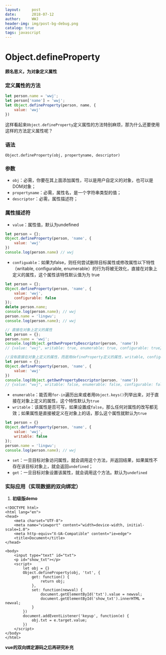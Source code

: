 ```yaml
---
layout:     post
date:       2018-07-12
author:     WWJ
header-img: img/post-bg-debug.png
catalog: true
tags: javascript
---
```

# Object.defineProperty
**顾名思义，为对象定义属性**
### 定义属性的方法
```javascript
let person.name = 'wwj';
let person['name'] = 'wwj';
let Object.defineProperty(person, name, {
	value: 'wwj'
})
```

这样看起来`Object.defineProperty`定义属性的方法特别麻烦，那为什么还要使用这样的方法定义属性呢？

### 语法
`Object.defineProperty(obj, propertyname, descriptor)`

### 参数
* `obj`：必需，你要在其上面添加属性，可以是用户自定义的对象，也可以是DOM对象；
* `propertyname`：必需，属性名，是一个字符串类型的值；
* `descriptor`：必需，属性描述符；

### 属性描述符
* `value`：属性值，默认为undefined
```javascript
let person = {};
Object.defineProperty(person, 'name', {
	value: 'wwj'
})
console.log(person.name) // wwj
```
* `configuable`：如果为false，则任何尝试删除目标属性或修改属性以下特性（writable, configurable, enumerable）的行为将被无效化，直接在对象上定义的属性，这个属性该特性默认值为为 true
```javascript
let person = {};
Object.defineProperty(person, 'name', {
	value: 'wwj',
	configurable: false
});
delete person.name;
console.log(person.name); // wwj
person.name = 'lingwu';
console.log(person.name); // wwj

// 直接在对象上定义的属性
let person = {};
person.name = 'wwj';
console.log(Object.getOwnPropertyDescriptor(person, 'name'))
// {value: "wwj", writable: true, enumerable: true, configurable: true}

//没有直接在对象上定义的属性，而是用defineProperty定义的属性，writable, configurable, enumerable这些特性都为false
let person = {};
Object.defineProperty(person, 'name', {
	value: 'wwj'
})
console.log(Object.getOwnPropertyDescriptor(person, 'name'))
// {value: "wwj", writable: false, enumerable: false, configurable: false}
```

* `enumerable`：能否用`for-in`遍历出来或者用`Object.keys()`列举出来，对于直接在对象上定义的属性，这个特性默认为`true`
* `writable`：该属性是否可写，如果设置成`false`，那么任何对属性的改写都无效；如果属性是直接被定义在对象上的话，那么这个属性就默认为`true`
```javascript
let person = {}
Object.defineProperty(person, 'name', {
	value: 'wwj',
	writable: false
});
person.name = 'lingwu';
console.log(person.name); // wwj
```
* `set`：一旦目标对象访问属性，就会调用这个方法，并返回结果，如果属性不存在该目标对象上，就会返回`undefined`；
* `get`：一旦目标对象设置该属性，就会调用这个方法。默认为`undefined`

### 实际应用（实现数据的双向绑定）
1. **初级版demo**

```vbscript-html
<!DOCTYPE html>
<html lang="en">
<head>
    <meta charset="UTF-8">
    <meta name="viewport" content="width=device-width, initial-scale=1.0">
    <meta http-equiv="X-UA-Compatible" content="ie=edge">
    <title>Document</title>
</head>

<body>
    <input type="text" id="txt">
    <p id="show_txt"></p>
    <script>
        let obj = {}
        Object.defineProperty(obj, 'txt', {
            get: function() {
                return obj;
            },
            set: function(newval) {
                document.getElementById('txt').value = newval;
                document.getElementById('show_txt').innerHTML = newval;
            }
        })
        document.addEventListener('keyup', function(e) {
            obj.txt = e.target.value;
        })
    </script>
</body>
</html>
```

**vue的双向绑定源码之后再研究补充**
